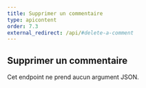 ```yaml
---
title: Supprimer un commentaire
type: apicontent
order: 7.3
external_redirect: /api/#delete-a-comment
---
```


## Supprimer un commentaire
Cet endpoint ne prend aucun argument JSON.